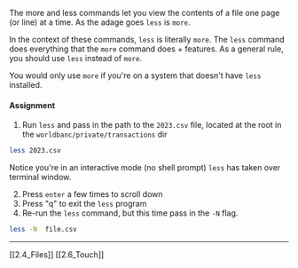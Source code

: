 The more and less commands let you view the contents of a file one page (or line) at a time.
As the adage goes ```less``` is ```more```.

In the context of these commands, ```less``` is literally ```more```. 
The ```less``` command does everything that the ```more``` command does + features.
As a general rule, you should use ```less``` instead of ```more```.

You would only use ```more``` if you're on a system that doesn't have ```less``` installed.

#### Assignment
1. Run ```less``` and pass in the path to the ```2023.csv``` file, located at the root in the ```worldbanc/private/transactions``` dir
``` bash
less 2023.csv
```

Notice you're in an interactive mode (no shell prompt)
```less```  has taken over terminal window.

2. Press ```enter``` a few times to scroll down
3. Press "q" to exit the ```less``` program
4. Re-run the ```less``` command, but this time pass in the ```-N``` flag.

```  bash
less -N  file.csv
```

---
[[2.4_Files]]
[[2.6_Touch]]